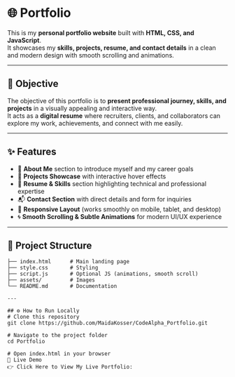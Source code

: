 # 🌐 Portfolio

This is my **personal portfolio website** built with **HTML, CSS, and JavaScript**.  
It showcases my **skills, projects, resume, and contact details** in a clean and modern design with smooth scrolling and animations.  

---

## 🎯 Objective
The objective of this portfolio is to **present professional journey, skills, and projects** in a visually appealing and interactive way.  
It acts as a **digital resume** where recruiters, clients, and collaborators can explore my work, achievements, and connect with me easily.  

---

## ✨ Features
- 📖 **About Me** section to introduce myself and my career goals  
- 💼 **Projects Showcase** with interactive hover effects  
- 📝 **Resume & Skills** section highlighting technical and professional expertise  
- 📬 **Contact Section** with direct details and form for inquiries  
- 🎨 **Responsive Layout** (works smoothly on mobile, tablet, and desktop)  
- 🌀 **Smooth Scrolling & Subtle Animations** for modern UI/UX experience  

---
## 📂 Project Structure
```
├── index.html      # Main landing page
├── style.css       # Styling
├── script.js       # Optional JS (animations, smooth scroll)
├── assets/         # Images
└── README.md       # Documentation

---

## ⚙️ How to Run Locally
# Clone this repository
git clone https://github.com/MaidaKosser/CodeAlpha_Portfolio.git

# Navigate to the project folder
cd Portfolio

# Open index.html in your browser
🌟 Live Demo
👉 Click Here to View My Live Portfolio: 
